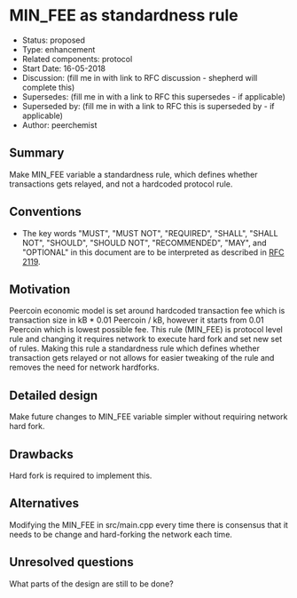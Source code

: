 # MIN_FEE as standardness rule

- Status: proposed
- Type: enhancement
- Related components: protocol
- Start Date: 16-05-2018
- Discussion: (fill me in with link to RFC discussion - shepherd will complete this) 
- Supersedes: (fill me in with a link to RFC this supersedes - if applicable)
- Superseded by: (fill me in with a link to RFC this is superseded by - if applicable)
- Author: peerchemist

## Summary

Make MIN_FEE variable a standardness rule, which defines whether transactions gets relayed, and not a hardcoded protocol rule.

## Conventions
- The key words "MUST", "MUST NOT", "REQUIRED", "SHALL", "SHALL NOT", "SHOULD", "SHOULD NOT", "RECOMMENDED", "MAY", and "OPTIONAL" in this document are to be interpreted as described in [RFC 2119](http://tools.ietf.org/html/rfc2119).

## Motivation

Peercoin economic model is set around hardcoded transaction fee which is transaction size in kB * 0.01 Peercoin / kB, however it starts from 0.01 Peercoin which is lowest possible fee. This rule (MIN_FEE) is protocol level rule and changing it requires network to execute hard fork and set new set of rules.
Making this rule a standardness rule which defines whether transaction gets relayed or not allows for easier tweaking of the rule and removes the need for network hardforks.

## Detailed design

Make future changes to MIN_FEE variable simpler without requiring network hard fork.

## Drawbacks

Hard fork is required to implement this.

## Alternatives

Modifying the MIN_FEE in src/main.cpp every time there is consensus that it needs to be change and hard-forking the network each time.

## Unresolved questions

What parts of the design are still to be done?
